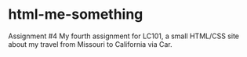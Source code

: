 # html-me-something
Assignment #4
My fourth assignment for LC101, a small HTML/CSS site about my travel from Missouri to California via Car.
